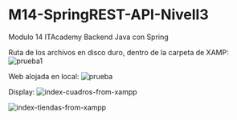 # M14-SpringREST-API-Nivell3
Modulo 14 ITAcademy Backend Java con Spring

Ruta de los archivos en disco duro, dentro de la carpeta de XAMP:
![prueba1](https://user-images.githubusercontent.com/77668181/133933682-7f6c831d-202b-46bf-9fd6-5f66b9dc98ff.PNG)

Web alojada en local:
![prueba](https://user-images.githubusercontent.com/77668181/133933701-a7fe0980-0104-41e3-935a-7d92985e0cde.PNG)


Display:
![index-cuadros-from-xampp](https://user-images.githubusercontent.com/77668181/133933721-e8f55334-5fb6-4a7a-a1c3-201e5ccf0d74.PNG)

![index-tiendas-from-xampp](https://user-images.githubusercontent.com/77668181/133933727-02742d7f-a81f-49be-99c7-906d6f32912e.PNG)
